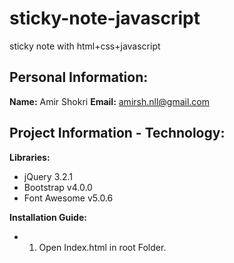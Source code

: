 # sticky-note-javascript
sticky note with html+css+javascript


## Personal Information:
**Name:** Amir Shokri
**Email:** amirsh.nll@gmail.com

## Project Information - Technology:

**Libraries:**
* jQuery 3.2.1
* Bootstrap v4.0.0
* Font Awesome v5.0.6

**Installation Guide:**  
* 1. Open Index.html in root Folder.